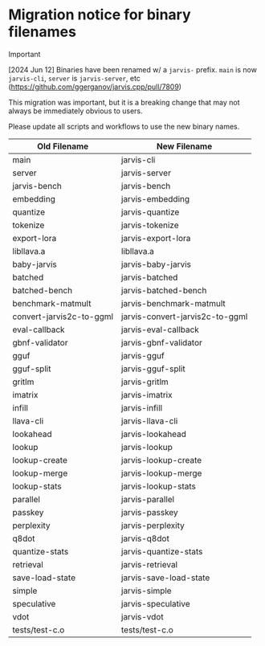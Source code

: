 # Migration notice for binary filenames

> [!IMPORTANT]
[2024 Jun 12] Binaries have been renamed w/ a `jarvis-` prefix. `main` is now `jarvis-cli`, `server` is `jarvis-server`, etc (https://github.com/ggerganov/jarvis.cpp/pull/7809)

This migration was important, but it is a breaking change that may not always be immediately obvious to users.

Please update all scripts and workflows to use the new binary names.

| Old Filename | New Filename |
| ---- | ---- |
| main | jarvis-cli |
| server | jarvis-server |
| jarvis-bench | jarvis-bench |
| embedding | jarvis-embedding |
| quantize | jarvis-quantize |
| tokenize | jarvis-tokenize |
| export-lora | jarvis-export-lora |
| libllava.a | libllava.a |
| baby-jarvis | jarvis-baby-jarvis |
| batched | jarvis-batched |
| batched-bench | jarvis-batched-bench |
| benchmark-matmult | jarvis-benchmark-matmult |
| convert-jarvis2c-to-ggml | jarvis-convert-jarvis2c-to-ggml |
| eval-callback | jarvis-eval-callback |
| gbnf-validator | jarvis-gbnf-validator |
| gguf | jarvis-gguf |
| gguf-split | jarvis-gguf-split |
| gritlm | jarvis-gritlm |
| imatrix | jarvis-imatrix |
| infill | jarvis-infill |
| llava-cli | jarvis-llava-cli |
| lookahead | jarvis-lookahead |
| lookup | jarvis-lookup |
| lookup-create | jarvis-lookup-create |
| lookup-merge | jarvis-lookup-merge |
| lookup-stats | jarvis-lookup-stats |
| parallel | jarvis-parallel |
| passkey | jarvis-passkey |
| perplexity | jarvis-perplexity |
| q8dot | jarvis-q8dot |
| quantize-stats | jarvis-quantize-stats |
| retrieval | jarvis-retrieval |
| save-load-state | jarvis-save-load-state |
| simple | jarvis-simple |
| speculative | jarvis-speculative |
| vdot | jarvis-vdot |
| tests/test-c.o | tests/test-c.o |

